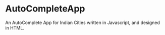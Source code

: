 # AutoCompleteApp
An AutoComplete App for Indian Cities written in Javascript, and designed in HTML. 
